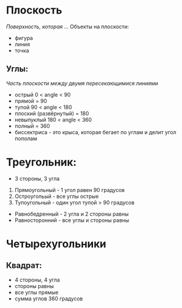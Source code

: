 # Плоскость

_Поверхность, которая ..._
Объекты на плоскости:

- фигура
- линия
- точка

## Углы:

_Часть плоскости между двумя пересекающимися линиями_

- острый 0 < angle < 90
- прямой = 90
- тупой 90 < angle < 180
- плоский (развёрнутый) = 180
- невыпуклый 180 < angle < 360
- полный = 360
- биссектриса - это крыса, которая бегает по углам и делит угол пополам

# Треугольник:

- 3 стороны, 3 угла

1. Прямоугольный - 1 угол равен 90 градусов
2. Остроугольый - все углы острые
3. Тупоугольный - один угол тупой > 90 градусов

- Равнобедренный - 2 угла и 2 стороны равны
- Равносторонний - все углы и стороны равны

# Четырехугольники

## Квадрат:

- 4 стороны, 4 угла
- стороны равны
- все углы прямые
- сумма углов 360 градусов
